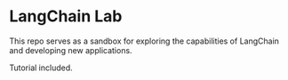 # LangChain Lab

This repo serves as a sandbox for exploring the capabilities of LangChain and developing new applications.

Tutorial included.

